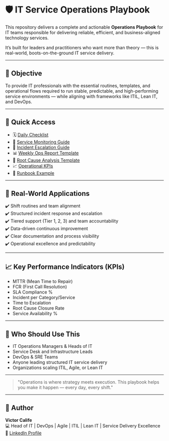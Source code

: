 # 🛡️ IT Service Operations Playbook

This repository delivers a complete and actionable **Operations Playbook** for IT teams responsible for delivering reliable, efficient, and business-aligned technology services.

It’s built for leaders and practitioners who want more than theory — this is real-world, boots-on-the-ground IT service delivery.

---

## 📘 Objective

To provide IT professionals with the essential routines, templates, and operational flows required to run stable, predictable, and high-performing service environments — while aligning with frameworks like ITIL, Lean IT, and DevOps.

---

## 📂 Quick Access

- 🗓️ [Daily Checklist](./daily-checklist.md)  
- 📡 [Service Monitoring Guide](./service-monitoring-guide.md)  
- 🚨 [Incident Escalation Guide](./incident-escalation-guide.md)  
- 📊 [Weekly Ops Report Template](./weekly-ops-report-template.md)  
- 🧠 [Root Cause Analysis Template](./root-cause-analysis-template.md)  
- 📈 [Operational KPIs](./ops-kpis.md)  
- 📄 [Runbook Example](./runbook-example.md)

---

## 🚀 Real-World Applications

✔️ Shift routines and team alignment  
✔️ Structured incident response and escalation  
✔️ Tiered support (Tier 1, 2, 3) and team accountability  
✔️ Data-driven continuous improvement  
✔️ Clear documentation and process visibility  
✔️ Operational excellence and predictability

---

## 📈 Key Performance Indicators (KPIs)

- MTTR (Mean Time to Repair)  
- FCR (First Call Resolution)  
- SLA Compliance %  
- Incident per Category/Service  
- Time to Escalation  
- Root Cause Closure Rate  
- Service Availability %

---

## 🧭 Who Should Use This

- IT Operations Managers & Heads of IT  
- Service Desk and Infrastructure Leads  
- DevOps & SRE Teams  
- Anyone leading structured IT service delivery  
- Organizations scaling ITIL, Agile, or Lean IT

---

> "Operations is where strategy meets execution. This playbook helps you make it happen — every day, every shift."

---

## 👤 Author

**Victor Calife**  
💻 Head of IT | DevOps | Agile | ITIL | Lean IT | Service Delivery Excellence  
🔗 [LinkedIn Profile](https://www.linkedin.com/in/victorcalife)
